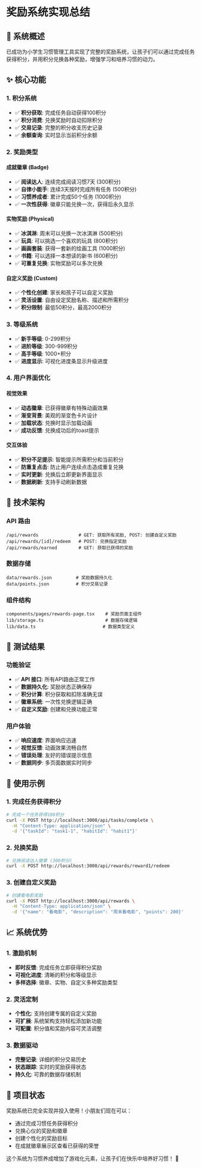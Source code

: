 # 奖励系统实现总结

## 🎯 系统概述
已成功为小学生习惯管理工具实现了完整的奖励系统，让孩子们可以通过完成任务获得积分，并用积分兑换各种奖励，增强学习和培养习惯的动力。

## ✨ 核心功能

### 1. 积分系统
- ✅ **积分获取**: 完成任务自动获得100积分
- ✅ **积分消费**: 兑换奖励时自动扣除积分
- ✅ **交易记录**: 完整的积分收支历史记录
- ✅ **余额查询**: 实时显示当前积分余额

### 2. 奖励类型

#### 成就徽章 (Badge)
- ✅ **阅读达人**: 连续完成阅读习惯7天 (300积分)
- ✅ **自律小能手**: 连续3天按时完成所有任务 (500积分)  
- ✅ **习惯养成者**: 累计完成50个任务 (1000积分)
- ✅ **一次性获得**: 徽章只能兑换一次，获得后永久显示

#### 实物奖励 (Physical)
- ✅ **冰淇淋**: 周末可以兑换一次冰淇淋 (500积分)
- ✅ **玩具**: 可以挑选一个喜欢的玩具 (800积分)
- ✅ **画画套装**: 获得一套新的绘画工具 (1000积分)
- ✅ **书籍**: 可以选择一本想读的新书 (600积分)
- ✅ **可重复兑换**: 实物奖励可以多次兑换

#### 自定义奖励 (Custom)
- ✅ **个性化创建**: 家长和孩子可以自定义奖励
- ✅ **灵活设置**: 自由设定奖励名称、描述和所需积分
- ✅ **积分限制**: 最低50积分，最高2000积分

### 3. 等级系统
- ✅ **新手等级**: 0-299积分
- ✅ **进阶等级**: 300-999积分  
- ✅ **高手等级**: 1000+积分
- ✅ **进度显示**: 可视化进度条显示升级进度

### 4. 用户界面优化

#### 视觉效果
- ✅ **动态徽章**: 已获得徽章有特殊动画效果
- ✅ **渐变背景**: 美观的渐变色卡片设计
- ✅ **加载状态**: 兑换时显示加载动画
- ✅ **成功反馈**: 兑换成功后的toast提示

#### 交互体验
- ✅ **积分不足提示**: 智能提示所需积分和当前积分
- ✅ **防重复点击**: 防止用户连续点击造成重复兑换
- ✅ **实时更新**: 兑换后立即更新界面显示
- ✅ **数据刷新**: 支持手动刷新数据

## 📁 技术架构

### API 路由
```
/api/rewards               # GET: 获取所有奖励, POST: 创建自定义奖励
/api/rewards/[id]/redeem   # POST: 兑换指定奖励
/api/rewards/earned        # GET: 获取已获得的奖励
```

### 数据存储
```
data/rewards.json         # 奖励数据持久化
data/points.json          # 积分交易记录
```

### 组件结构
```
components/pages/rewards-page.tsx    # 奖励页面主组件
lib/storage.ts                       # 数据存储逻辑
lib/data.ts                         # 数据类型定义
```

## 🧪 测试结果

### 功能验证
- ✅ **API 接口**: 所有API路由正常工作
- ✅ **数据持久化**: 奖励状态正确保存
- ✅ **积分计算**: 积分获取和扣除准确无误
- ✅ **徽章系统**: 一次性兑换逻辑正确
- ✅ **自定义奖励**: 创建和兑换功能正常

### 用户体验
- ✅ **响应速度**: 界面响应迅速
- ✅ **视觉反馈**: 动画效果流畅自然  
- ✅ **错误处理**: 友好的错误提示信息
- ✅ **数据同步**: 多页面数据实时同步

## 🚀 使用示例

### 1. 完成任务获得积分
```bash
# 完成一个任务获得100积分
curl -X POST http://localhost:3000/api/tasks/complete \
  -H "Content-Type: application/json" \
  -d '{"taskId": "task1-1", "habitId": "habit1"}'
```

### 2. 兑换奖励
```bash
# 兑换阅读达人徽章 (300积分)
curl -X POST http://localhost:3000/api/rewards/reward1/redeem
```

### 3. 创建自定义奖励
```bash
# 创建看电影奖励
curl -X POST http://localhost:3000/api/rewards \
  -H "Content-Type: application/json" \
  -d '{"name": "看电影", "description": "周末看电影", "points": 200}'
```

## 📈 系统优势

### 1. 激励机制
- **即时反馈**: 完成任务立即获得积分奖励
- **可视化进度**: 清晰的积分和等级显示
- **多样选择**: 徽章、实物、自定义多种奖励类型

### 2. 灵活定制  
- **个性化**: 支持创建专属的自定义奖励
- **可扩展**: 系统架构支持轻松添加新功能
- **可配置**: 积分值和奖励内容可灵活调整

### 3. 数据驱动
- **完整记录**: 详细的积分交易历史
- **状态跟踪**: 实时的奖励获得状态
- **持久化**: 可靠的数据存储机制

## 🎊 项目状态

奖励系统已完全实现并投入使用！小朋友们现在可以：
- 通过完成习惯任务获得积分
- 兑换心仪的奖励和徽章
- 创建个性化的奖励目标
- 在成就徽章展示区查看已获得的荣誉

这个系统为习惯养成增加了游戏化元素，让孩子们在快乐中培养好习惯！ 🌟 